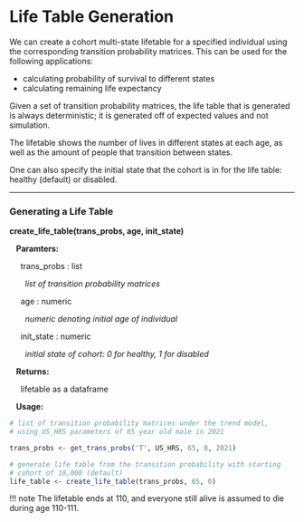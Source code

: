 # Life Table Generation

We can create a cohort multi-state lifetable for a specified individual using the corresponding
transition probability matrices. This can be used for the following applications:

* calculating probability of survival to different states
* calculating remaining life expectancy 

Given a set of transition probability matrices, the life table that is generated is always
deterministic; it is generated off of expected values and not simulation. 

The lifetable shows the number of lives in different states at each age, as well as the 
amount of people that transition between states. 

One can also specify the initial state that the cohort is in for the life table: healthy (default)
or disabled. 

---

### Generating a Life Table

**create_life_table(trans_probs, age, init_state)**

&nbsp;&nbsp; **Paramters:**

&nbsp;&nbsp;&nbsp;&nbsp; trans_probs : list

&nbsp;&nbsp;&nbsp;&nbsp;&nbsp;&nbsp; *list of transition probability matrices*

&nbsp;&nbsp;&nbsp;&nbsp; age : numeric

&nbsp;&nbsp;&nbsp;&nbsp;&nbsp;&nbsp; *numeric denoting initial age of individual*

&nbsp;&nbsp;&nbsp;&nbsp; init_state : numeric

&nbsp;&nbsp;&nbsp;&nbsp;&nbsp;&nbsp; *initial state of cohort: 0 for healthy, 1 for disabled*

&nbsp;&nbsp; **Returns:**

&nbsp;&nbsp;&nbsp;&nbsp; lifetable as a dataframe

&nbsp;&nbsp; **Usage:**

```r
# list of transition probability matrices under the trend model, 
# using US_HRS parameters of 65 year old male in 2021

trans_probs <- get_trans_probs('T', US_HRS, 65, 0, 2021)

# generate life table from the transition probability with starting
# cohort of 10,000 (default)
life_table <- create_life_table(trans_probs, 65, 0)
```

!!! note
    The lifetable ends at 110, and everyone still alive is assumed to die during age 110-111.